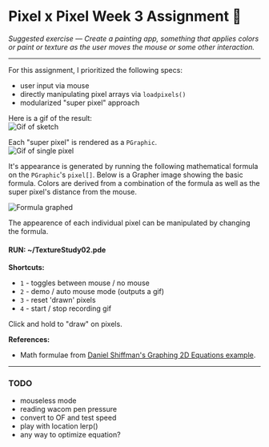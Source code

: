 # Pixel x Pixel Week 3 Assignment :space_invader:

*Suggested exercise — Create a painting app, something that applies colors or paint or texture as the user moves the mouse or some other interaction.*

-------------------

For this assignment, I prioritized the following specs:  
- user input via mouse
- directly manipulating pixel arrays via `loadpixels()`
- modularized "super pixel" approach

Here is a gif of the result:  
![Gif of sketch](https://github.com/patshiu/pixel-by-pixel/blob/master/Week3/Textural_Studies/TextureStudy02/_exports/TextureStudy02-pixel_manip_600x600.gif?raw=true)  

Each "super pixel" is rendered as a `PGraphic`.  
![Gif of single pixel](http://i.imgur.com/P8oiS8m.gif)  

It's appearance is generated by running the following mathematical formula on the `PGraphic`'s `pixel[]`. Below is a Grapher image showing the basic formula. Colors are derived from a combination of the formula as well as the super pixel's distance from the mouse.

![Formula graphed](http://i.imgur.com/rJe6pXB.gif)

The appearence of each individual pixel can be manipulated by changing the formula.




#### RUN: ~/TextureStudy02.pde
**Shortcuts:**
- `1` - toggles between mouse / no mouse
- `2` - demo / auto mouse mode (outputs a gif)
- `3` - reset 'drawn' pixels
- `4` - start / stop recording gif

Click and hold to "draw" on pixels.


**References:**  
- Math formulae from [Daniel Shiffman's Graphing 2D Equations example](https://processing.org/examples/graphing2dequation.html).


-------------------

### TODO
- mouseless mode
- reading wacom pen pressure
- convert to OF and test speed
- play with location lerp()
- any way to optimize equation?
